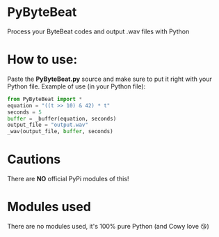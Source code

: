 # PyByteBeat
Process your ByteBeat codes and output .wav files with Python

# How to use:
Paste the **PyByteBeat.py** source and make sure to put it right with your Python file.
Example of use (in your Python file):
```python
from PyByteBeat import *
equation = "((t >> 10) & 42) * t"
seconds = 5
buffer = _buffer(equation, seconds)
output_file = "output.wav"
_wav(output_file, buffer, seconds)
```

# Cautions
There are **NO** official PyPi modules of this!

# Modules used
There are no modules used, it's 100% pure Python (and Cowy love 😘)
